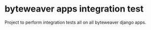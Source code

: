 # byteweaver apps integration test

Project to perform integration tests all on all byteweaver django apps.
